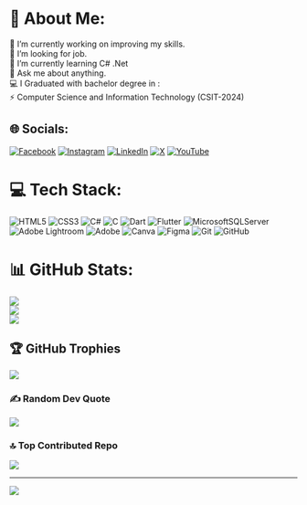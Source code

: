 # 💫 About Me:
🔭 I’m currently working on improving my skills.<br>🤝 I’m looking for job.<br>🌱 I’m currently learning C# .Net<br>💬 Ask me about anything.<br> 💻 I Graduated with bachelor degree in :<br>⚡ Computer Science and Information Technology (CSIT-2024)


## 🌐 Socials:
[![Facebook](https://img.shields.io/badge/Facebook-%231877F2.svg?logo=Facebook&logoColor=white)](https://facebook.com/sonu.acharya.9699) [![Instagram](https://img.shields.io/badge/Instagram-%23E4405F.svg?logo=Instagram&logoColor=white)](https://instagram.com/sonu.ac) [![LinkedIn](https://img.shields.io/badge/LinkedIn-%230077B5.svg?logo=linkedin&logoColor=white)](https://linkedin.com/in/sonu-acharya-5b0128178?trk) [![X](https://img.shields.io/badge/X-black.svg?logo=X&logoColor=white)](https://x.com/sonuacharya007) [![YouTube](https://img.shields.io/badge/YouTube-%23FF0000.svg?logo=YouTube&logoColor=white)](https://youtube.com/@@user-rc4ft1qc8r) 

# 💻 Tech Stack:
![HTML5](https://img.shields.io/badge/html5-%23E34F26.svg?style=plastic&logo=html5&logoColor=white) ![CSS3](https://img.shields.io/badge/css3-%231572B6.svg?style=plastic&logo=css3&logoColor=white) ![C#](https://img.shields.io/badge/c%23-%23239120.svg?style=plastic&logo=csharp&logoColor=white) ![C](https://img.shields.io/badge/c-%2300599C.svg?style=plastic&logo=c&logoColor=white) ![Dart](https://img.shields.io/badge/dart-%230175C2.svg?style=plastic&logo=dart&logoColor=white) ![Flutter](https://img.shields.io/badge/Flutter-%2302569B.svg?style=plastic&logo=Flutter&logoColor=white) ![MicrosoftSQLServer](https://img.shields.io/badge/Microsoft%20SQL%20Server-CC2927?style=plastic&logo=microsoft%20sql%20server&logoColor=white) ![Adobe Lightroom](https://img.shields.io/badge/Adobe%20Lightroom-31A8FF.svg?style=plastic&logo=Adobe%20Lightroom&logoColor=white) ![Adobe](https://img.shields.io/badge/adobe-%23FF0000.svg?style=plastic&logo=adobe&logoColor=white) ![Canva](https://img.shields.io/badge/Canva-%2300C4CC.svg?style=plastic&logo=Canva&logoColor=white) ![Figma](https://img.shields.io/badge/figma-%23F24E1E.svg?style=plastic&logo=figma&logoColor=white) ![Git](https://img.shields.io/badge/git-%23F05033.svg?style=plastic&logo=git&logoColor=white) ![GitHub](https://img.shields.io/badge/github-%23121011.svg?style=plastic&logo=github&logoColor=white)
# 📊 GitHub Stats:
![](https://github-readme-stats.vercel.app/api?username=sonuacharya626&theme=nord&hide_border=true&include_all_commits=false&count_private=false)<br/>
![](https://github-readme-streak-stats.herokuapp.com/?user=sonuacharya626&theme=nord&hide_border=true)<br/>
![](https://github-readme-stats.vercel.app/api/top-langs/?username=sonuacharya626&theme=nord&hide_border=true&include_all_commits=false&count_private=false&layout=compact)

## 🏆 GitHub Trophies
![](https://github-profile-trophy.vercel.app/?username=sonuacharya626&theme=radical&no-frame=false&no-bg=true&margin-w=4)

### ✍️ Random Dev Quote
![](https://quotes-github-readme.vercel.app/api?type=horizontal&theme=radical)

### 🔝 Top Contributed Repo
![](https://github-contributor-stats.vercel.app/api?username=sonuacharya626&limit=5&theme=dark&combine_all_yearly_contributions=true)

---
[![](https://visitcount.itsvg.in/api?id=sonuacharya626&icon=0&color=0)](https://visitcount.itsvg.in)

<!-- Proudly created with GPRM ( https://gprm.itsvg.in ) -->
